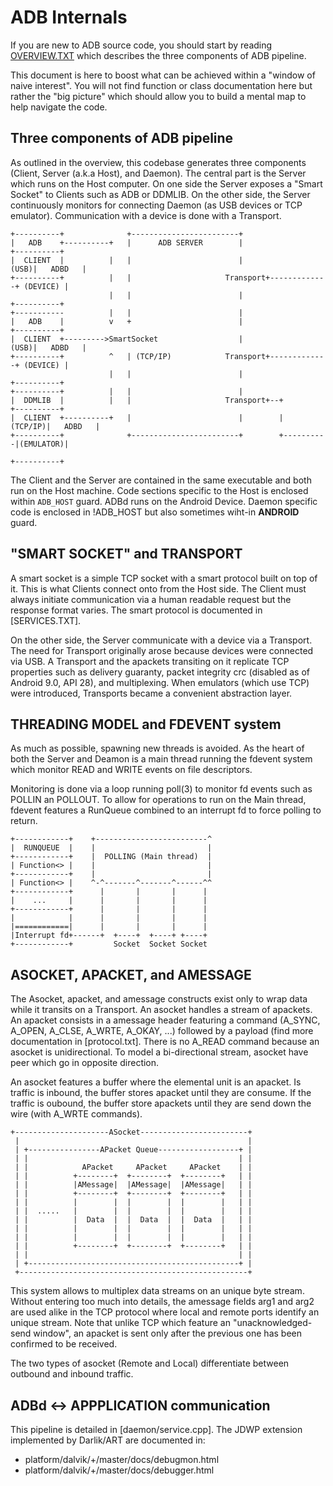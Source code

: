 # ADB Internals

If you are new to ADB source code, you should start by reading [OVERVIEW.TXT](OVERVIEW.TXT) which describes the three components of ADB pipeline.

This document is here to boost what can be achieved within a "window of naive interest". You will not find function or class documentation here but rather the "big picture" which should allow you to build a mental map to help navigate the code.

## Three components of ADB pipeline

As outlined in the overview, this codebase generates three components (Client, Server (a.k.a Host), and Daemon). The central part is the Server which runs on the Host computer. On one side the Server exposes a "Smart Socket" to Clients such as ADB or DDMLIB. On the other side, the Server continuously monitors for connecting Daemon (as USB devices or TCP emulator). Communication with a device is done with a Transport.

```
+----------+              +------------------------+
|   ADB    +----------+   |      ADB SERVER        |                   +----------+
|  CLIENT  |          |   |                        |              (USB)|   ADBD   |
+----------+          |   |                     Transport+-------------+ (DEVICE) |
                      |   |                        |                   +----------+
+-----------          |   |                        |
|   ADB    |          v   +                        |                   +----------+
|  CLIENT  +--------->SmartSocket                  |              (USB)|   ADBD   |
+----------+          ^   | (TCP/IP)            Transport+-------------+ (DEVICE) |
                      |   |                        |                   +----------+
+----------+          |   |                        |
|  DDMLIB  |          |   |                     Transport+--+          +----------+
|  CLIENT  +----------+   |                        |        |  (TCP/IP)|   ADBD   |
+----------+              +------------------------+        +----------|(EMULATOR)|
                                                                       +----------+
```

The Client and the Server are contained in the same executable and both run on the Host machine. Code sections specific to the Host is enclosed within `ADB_HOST` guard. ADBd runs on the Android Device. Daemon specific code is enclosed in !ADB_HOST but also sometimes wiht-in __ANDROID__ guard.


## "SMART SOCKET" and TRANSPORT

A smart socket is a simple TCP socket with a smart protocol built on top of it. This is what Clients connect onto from the Host side. The Client must always initiate communication via a human readable request but the response format varies. The smart protocol is documented in [SERVICES.TXT].

On the other side, the Server communicate with a device via a Transport. The need for Transport originally arose because devices were connected via USB. A Transport and the apackets transiting on it replicate TCP properties such as delivery guaranty, packet integrity crc (disabled as of Android 9.0, API 28), and multiplexing. When emulators (which use TCP) were introduced, Transports became a convenient abstraction layer.

## THREADING MODEL and FDEVENT system

As much as possible, spawning new threads is avoided. As the heart of both the Server and Deamon is a main thread running the fdevent system which monitor READ and WRITE events on file descriptors.

Monitoring is done via a loop running poll(3) to monitor fd events such as POLLIN an POLLOUT. To allow for operations to run on the Main thread, fdevent features a RunQueue combined to an interrupt fd to force polling to return.

```
+------------+    +-------------------------^
|  RUNQUEUE  |    |                         |
+------------+    |  POLLING (Main thread)  |
| Function<> |    |                         |
+------------+    |                         |
| Function<> |    ^-^-------^-------^------^^
+------------+      |       |       |      |
|    ...     |      |       |       |      |
+------------+      |       |       |      |
|            |      |       |       |      |
|============|      |       |       |      |
|Interrupt fd+------+  +----+  +----+ +----+
+------------+         Socket  Socket Socket
```

## ASOCKET, APACKET, and AMESSAGE

The Asocket, apacket, and amessage constructs exist only to wrap data while it transits on a Transport. An asocket handles a stream of apackets. An apacket consists in a amessage header featuring a command (A_SYNC, A_OPEN, A_CLSE, A_WRTE, A_OKAY, ...) followed by a payload (find more documentation in [protocol.txt]. There is no A_READ command because an asocket is unidirectional. To model a bi-directional stream, asocket have peer which go in opposite direction.

An asocket features a buffer where the elemental unit is an apacket. Is traffic is inbound, the buffer stores apacket until they are consume. If the traffic is oubound, the buffer store apackets until they are send down the wire (with A_WRTE commands).

```
+---------------------ASocket------------------------+
 |                                                   |
 | +----------------APacket Queue------------------+ |
 | |                                               | |
 | |            APacket     APacket     APacket    | |
 | |          +--------+  +--------+  +--------+   | |
 | |          |AMessage|  |AMessage|  |AMessage|   | |
 | |          +--------+  +--------+  +--------+   | |
 | |          |        |  |        |  |        |   | |
 | |  .....   |        |  |        |  |        |   | |
 | |          |  Data  |  |  Data  |  |  Data  |   | |
 | |          |        |  |        |  |        |   | |
 | |          |        |  |        |  |        |   | |
 | |          +--------+  +--------+  +--------+   | |
 | |                                               | |
 | +-----------------------------------------------+ |
 +---------------------------------------------------+
```

This system allows to multiplex data streams on an unique byte stream.  Without entering too much into details, the amessage fields arg1 and arg2 are used alike in the TCP protocol where local and remote ports identify an unique stream. Note that unlike TCP which feature an "unacknowledged-send window", an apacket is sent only after the previous one has been confirmed to be received.

The two types of asocket (Remote and Local) differentiate between outbound and inbound traffic.

## ADBd <-> APPPLICATION communication

This pipeline is detailed in [daemon/service.cpp]. The JDWP extension implemented by Darlik/ART are documented in:
- platform/dalvik/+/master/docs/debugmon.html
- platform/dalvik/+/master/docs/debugger.html
